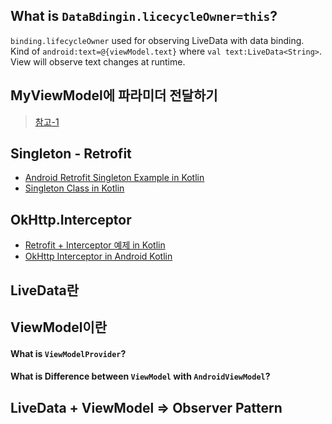 ## What is `DataBdingin.licecycleOwner=this`?
<p>
  
`binding.lifecycleOwner` used for observing LiveData with data binding. </br>
 Kind of `android:text=@{viewModel.text}` where `val text:LiveData<String>`. </br>
 View will observe text changes at runtime.  
</p>

## MyViewModel에 파라미더 전달하기
> [참고-1](https://codechacha.com/ko/android-jetpack-create-viewmodel/)
## Singleton - Retrofit
- [Android Retrofit Singleton Example in Kotlin](https://devgeek.tistory.com/53)
- [Singleton Class in Kotlin](https://devgeek.tistory.com/52)
## OkHttp.Interceptor
- [Retrofit + Interceptor 예제 in Kotlin](https://devgeek.tistory.com/57)
- [OkHttp Interceptor in Android Kotlin](https://devgeek.tistory.com/56)


## LiveData란

## ViewModel이란
#### What is `ViewModelProvider`?
#### What is Difference between `ViewModel` with `AndroidViewModel`? 

## LiveData + ViewModel => Observer Pattern
